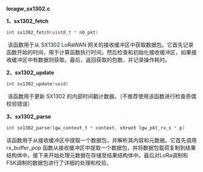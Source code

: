 **loragw_sx1302.c**

**1、sx1302_fetch**

```c
int sx1302_fetch(uint8_t * nb_pkt)
```

​			该函数用于从 SX1302 LoRaWAN 网关的接收缓冲区中获取数据包。它首先记录函数开始的时间，用于计算函数执行时间。然后检查和初始化接收缓冲区，如果接收缓冲区中有数据则获取。最后，返回获取的包数，并记录操作耗时。

**2、sx1302_update**

```c
int sx1302_update(void)
```

​			该函数用于更新 SX1302 的内部时间戳计数器。（不推荐使用该函数进行检查奇偶校验错误）

**3、sx1302_parse**

```c
int sx1302_parse(lgw_context_t * context, struct lgw_pkt_rx_s * p)
```

​			该函数用于从接收缓冲区中提取一个数据包，并解析其内容和元数据。它首先调用 rx_buffer_pop 函数从接收缓冲区中提取一个数据包，并将数据包载荷复制到结果结构体中。接下来开始处理元数据在存储至结果结构体中。最后对LoRa调制和FSK调制的数据包进行了详细的处理和校验。